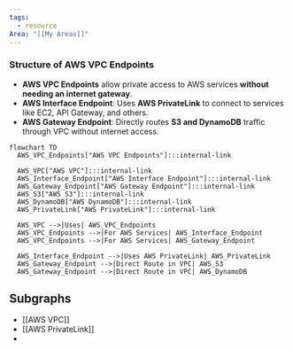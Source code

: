 ```yaml
---
tags:
  - resource
Area: "[[My Areas]]"
---
```

### **Structure of AWS VPC Endpoints**

- **AWS VPC Endpoints** allow private access to AWS services **without needing an internet gateway**.
- **AWS Interface Endpoint**: Uses **AWS PrivateLink** to connect to services like EC2, API Gateway, and others.
- **AWS Gateway Endpoint**: Directly routes **S3 and DynamoDB** traffic through VPC without internet access.

```mermaid
flowchart TD
  AWS_VPC_Endpoints["AWS VPC Endpoints"]:::internal-link

  AWS_VPC["AWS VPC"]:::internal-link
  AWS_Interface_Endpoint["AWS Interface Endpoint"]:::internal-link
  AWS_Gateway_Endpoint["AWS Gateway Endpoint"]:::internal-link
  AWS_S3["AWS S3"]:::internal-link
  AWS_DynamoDB["AWS DynamoDB"]:::internal-link
  AWS_PrivateLink["AWS PrivateLink"]:::internal-link

  AWS_VPC -->|Uses| AWS_VPC_Endpoints
  AWS_VPC_Endpoints -->|For AWS Services| AWS_Interface_Endpoint
  AWS_VPC_Endpoints -->|For AWS Services| AWS_Gateway_Endpoint

  AWS_Interface_Endpoint -->|Uses AWS PrivateLink| AWS_PrivateLink
  AWS_Gateway_Endpoint -->|Direct Route in VPC| AWS_S3
  AWS_Gateway_Endpoint -->|Direct Route in VPC| AWS_DynamoDB

```


## Subgraphs

- [[AWS VPC]]
- [[AWS PrivateLink]]
- 